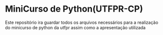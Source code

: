# MiniCurso de Python(UTFPR-CP)

Este repositório ira guardar todos os arquivos necessários para a realização do minicurso de python da utfpr
assim como a apresentação utilizada

